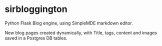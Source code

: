 # sirbloggington

Python Flask Blog engine, using SimpleMDE markdown editor.

New blog pages created dynamically, with Title, tags, content and images saved in a Postgres DB tables.
